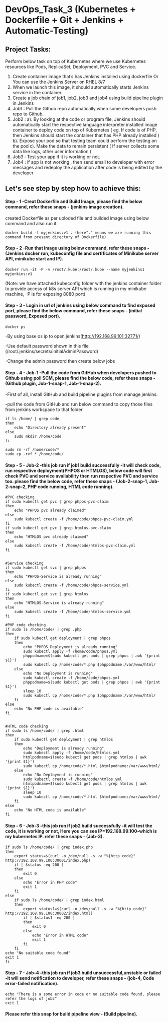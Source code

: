 # DevOps_Task_3 (Kubernetes + Dockerfile + Git + Jenkins + Automatic-Testing)

## Project Tasks:
Perform below task on top of Kubernetes where we use Kubernetes resources like Pods, ReplicaSet, Deployment, PVC and Service.

1. Create container image that’s has Jenkins installed  using dockerfile  Or You can use the Jenkins Server on RHEL 8/7
2. When we launch this image, it should automatically starts Jenkins service in the container.
3. Create a job chain of job1, job2, job3 and  job4 using build pipeline plugin in Jenkins 
4. Job1 : Pull  the Github repo automatically when some developers push repo to Github.
5. Job2 : 
    a). By looking at the code or program file, Jenkins should automatically start the respective language interpreter installed image container to deploy code on top of Kubernetes ( eg. If code is of  PHP, then Jenkins should start the container that has PHP already installed )
    b).  Expose your pod so that testing team could perform the testing on the pod
    c). Make the data to remain persistent ( If server collects some data like logs, other user information )
6. Job3 : Test your app if it  is working or not.
7. Job4 : if app is not working , then send email to developer with error messages and redeploy the application after code is being edited by the developer

## Let's see step by step how to achieve this:

#### Step - 1 -Creat Dockerfile and Build Image, please find the below command, refer these snaps - (jenkins image creation).
created Dockerfile as per uploded file and builded image using below command and also run it.
```
docker build -t myjenkins:v1 . (here"." means we are running this command from present directory of Dockerfile)
```

#### Step - 2 -Run that Image using below command, refer these snaps - (Jenkins docker run, kubeconfig file and certificates of Minikube server API, minikube start and IP).
```
docker run -it -P -v /root/.kube:/root/.kube --name myjenkins1 myjenkins:v1
```
(Note: we have attached kubeconfig folder with the jenkins container folder to provide access of k8s server API which is running in my minikube machine, -P is for exposing 8080 port)

#### Step - 3 - Login in url of jenkins using below command to find exposed port, please find the below command, refer these snaps - (initial password, Exposed port).
```
docker ps
```
-By using base os ip to open jenkins(http://192.168.99.101:32771/)

-Use default password shown in this file (/root/.jenkins/secrets/initialAdminPassword) 

-Change the admin password then create below jobs

#### Step - 4 - Job-1 -Pull the code from GitHub when developers pushed to Github using poll SCM, please find the below code, refer these snaps - (Github plugin, Job-1-snap-1, Job-1-snap-2).
-First of all, install GitHub and build pipeline plugins from manage jenkins.

-pull the code from GitHub and run below command to copy those files from jenkins workspace to that folder
```
if ls /home/ | grep code
then
	echo "Directory already present"
else
	sudo mkdir /home/code
fi

sudo rm -rf /home/code/*
sudo cp -rvf * /home/code/
```

#### Step - 5 - Job-2 -this job run if job1 build successfully -it will check code, run respective deployment(PHPOS or HTMLOS), below code will first check PVC and service availability then run respective PVC and service too. please find the below code, refer these snaps - (Job-2-snap-1, Job-2-snap-2, PHP code running, HTML code running).

```
#PVC checking
if sudo kubectl get pvc | grep phpos-pvc-claim
then
	echo "PHPOS pvc already claimed"
else
	sudo kubectl create -f /home/code/phpos-pvc-claim.yml
fi
if sudo kubectl get pvc | grep htmlos-pvc-claim
then
	echo "HTMLOS pvc already claimed"
else
	sudo kubectl create -f /home/code/htmlos-pvc-claim.yml
fi


#Service checking
if sudo kubectl get svc | grep phpos
then
	echo "PHPOS-Service is already running"
else
	sudo kubectl create -f /home/code/phpos-service.yml
fi
if sudo kubectl get svc | grep htmlos
then
	echo "HTMLOS-Service is already running"
else
	sudo kubectl create -f /home/code/htmlos-service.yml
fi
```
```
#PHP code checking
if sudo ls /home/code/ | grep .php
then
	if sudo kubectl get deployment | grep phpos
	then
		echo "PHPOS Deployment is already running"
		sudo kubectl apply -f /home/code/phpos.yml
		phppodname=$(sudo kubectl get pods | grep phpos | awk '{print $1}')
		sudo kubectl cp /home/code/*.php $phppodname:/var/www/html/
    else
		echo "No Deployment is running"
        sudo kubectl create -f /home/code/phpos.yml
		phppodname=$(sudo kubectl get pods | grep phpos | awk '{print $1}')
        sleep 10
        sudo kubectl cp /home/code/*.php $phppodname:/var/www/html/
    fi
else
	echo "No PHP code is available"
fi


#HTML code checking
if sudo ls /home/code/ | grep .html
then
	if sudo kubectl get deployment | grep htmlos
	then
		echo "Deployment is already running"
		sudo kubectl apply -f /home/code/htmlos.yml
		htmlpodname=$(sudo kubectl get pods | grep htmlos | awk '{print $1}')
		sudo kubectl cp /home/code/*.html $htmlpodname:/var/www/html/
    else
		echo "No Deployment is running"
        sudo kubectl create -f /home/code/htmlos.yml
        htmlpodname=$(sudo kubectl get pods | grep htmlos | awk '{print $1}')
        sleep 10
		sudo kubectl cp /home/code/*.html $htmlpodname:/var/www/html/
    fi
else
	echo "No HTML code is available"
fi
```
#### Step - 6 - Job-3 -this job run if job2 build successfully -it will test the code, it is working or not, Here you can see IP=192.168.99.100-which is my kubernetes IP. refer these snaps - (Job-3).

```
if sudo ls /home/code/ | grep index.php
then
	export status=$(curl -o /dev/null -s -w "%{http_code}" http://192.168.99.100:30001/index.php)
	if [ $status -eq 200 ]
	then
		exit 0
	else
		echo "Error in PHP code"
		exit 1
	fi
else
	if sudo ls /home/code/ | grep index.html
	then
		export status1=$(curl -o /dev/null -s -w "%{http_code}" http://192.168.99.100:30002/index.html)
		if [ $status1 -eq 200 ]
		then
			exit 0
		else
			echo "Error in HTML code"
			exit 1
		fi
	fi
echo "No suitable code found"
exit 1
fi
```

#### Step - 7 - Job-4 -this job run if job3 build unsuccessful,unstable or failed -it will send notification to developer, refer these snaps - (job-4, Code error-failed notification).
```
echo "There is a some error in code or no suitable code found, please refer the logs of job3"
exit 1
```

#### Please refer this snap for build pipeline view - (Build pipeline).
